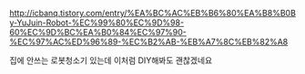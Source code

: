 http://icbanq.tistory.com/entry/%EA%BC%AC%EB%B6%80%EA%B8%B0By-YuJuin-Robot-%EC%99%80%EC%9D%98-60%EC%9D%BC%EA%B0%84%EC%97%90-%EC%97%AC%ED%96%89-%EC%B2%AB-%EB%A7%8C%EB%82%A8

집에 안쓰는 로봇청소기 있는데 이처럼 DIY해봐도 괜찮겠네요
